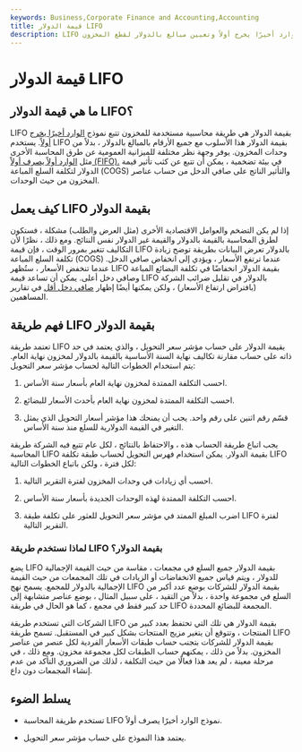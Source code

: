 ```yaml
---
keywords: Business,Corporate Finance and Accounting,Accounting
title: قيمة الدولار LIFO
description: LIFO بقيمة الدولار هي طريقة محاسبية مستخدمة للمخزون تتبع نموذج الوارد أخيرًا يخرج أولاً وتعيين مبالغ بالدولار لقطع المخزون.
---
```


# قيمة الدولار LIFO
## ما هي قيمة الدولار LIFO؟

LIFO بقيمة الدولار هي طريقة محاسبية مستخدمة للمخزون تتبع نموذج [الوارد أخيرًا يخرج أولاً](/lifo). يستخدم LIFO بقيمة الدولار هذا الأسلوب مع جميع الأرقام بالمبالغ بالدولار ، بدلاً من وحدات المخزون. يوفر وجهة نظر مختلفة للميزانية العمومية عن طرق المحاسبة الأخرى مثل [الوارد أولاً يصرف أولاً (FIFO).](/fifo) في بيئة تضخمية ، يمكن أن تتبع عن كثب تأثير قيمة الدولار لتكلفة السلع المباعة (COGS) والتأثير الناتج على صافي الدخل من حساب عناصر المخزون من حيث الوحدات.

## كيف يعمل LIFO بقيمة الدولار

إذا لم يكن التضخم والعوامل الاقتصادية الأخرى (مثل العرض والطلب) مشكلة ، فستكون لطرق المحاسبة بالقيمة بالدولار والقيمة غير الدولار نفس النتائج. ومع ذلك ، نظرًا لأن التكاليف تتغير بمرور الوقت ، فإن قيمة LIFO بالدولار تعرض البيانات بطريقة توضح زيادة تكلفة السلع المباعة (COGS) عندما ترتفع الأسعار ، ويؤدي إلى انخفاض صافي الدخل. عندما تنخفض الأسعار ، ستُظهر LIFO بقيمة الدولار انخفاضًا في تكلفة البضائع المباعة وصافي دخل أعلى. يمكن أن تساعد قيمة LIFO بالدولار في تقليل ضرائب الشركة (بافتراض ارتفاع الأسعار) ، ولكن يمكنها أيضًا إظهار [صافي دخل أقل](/netincome) في تقارير المساهمين.

## فهم طريقة LIFO بقيمة الدولار

تعتمد طريقة LIFO بقيمة الدولار على حساب مؤشر سعر التحويل ، والذي يعتمد في حد ذاته على حساب مقارنة تكاليف نهاية السنة الأساسية بالقيمة بالدولار لمخزون نهاية العام. يتم استخدام الخطوات التالية لحساب مؤشر سعر التحويل:

1. احسب التكلفة الممتدة لمخزون نهاية العام بأسعار سنة الأساس.

1. احسب التكلفة الممتدة لمخزون نهاية العام بأحدث الأسعار للبضائع.

1. قسّم رقم اثنين على رقم واحد. يجب أن يمنحك هذا مؤشر أسعار التحويل الذي يمثل التغير في القيمة الدولارية للسلع منذ سنة الأساس.

يجب اتباع طريقة الحساب هذه ، والاحتفاظ بالنتائج ، لكل عام تتبع فيه الشركة طريقة المحاسبة LIFO بقيمة الدولار. يمكن استخدام فهرس التحويل لحساب طبقة تكلفة LIFO لكل فترة ، ولكن باتباع الخطوات التالية:

1. احسب أي زيادات في وحدات المخزون لفترة التقرير التالية.

1. احسب التكلفة الممتدة لهذه الوحدات الجديدة بأسعار سنة الأساس.

1. اضرب المبلغ الممتد في مؤشر سعر التحويل للعثور على تكلفة طبقة LIFO لفترة التقرير التالية.

### لماذا نستخدم طريقة LIFO بقيمة الدولار؟

يضع LIFO بقيمة الدولار جميع السلع في مجمعات ، مقاسة من حيث القيمة الإجمالية للدولار ، ويتم قياس جميع الانخفاضات أو الزيادات في تلك المجمعات من حيث القيمة الإجمالية بالدولار للمجمع. يسمح نهج LIFO بقيمة الدولار للشركات بوضع عدد أكبر من السلع في مجموعة واحدة ، بدلاً من التقيد ، على سبيل المثال ، بوضع عناصر متشابهة إلى حد كبير فقط في مجمع ، كما هو الحال في طريقة LIFO المجمعة للبضائع المحددة.

الشركات التي تستخدم طريقة LIFO بقيمة الدولار هي تلك التي تحتفظ بعدد كبير من المنتجات ، وتتوقع أن يتغير مزيج المنتجات بشكل كبير في المستقبل. تسمح طريقة LIFO بقيمة الدولار للشركات بتجنب حساب طبقات الأسعار الفردية لكل عنصر من عناصر المخزون. بدلاً من ذلك ، يمكنهم حساب الطبقات لكل مجموعة مخزون. ومع ذلك ، في مرحلة معينة ، لم يعد هذا فعالًا من حيث التكلفة ، لذلك من الضروري التأكد من عدم إنشاء المجمعات دون داع.

## يسلط الضوء

- تستخدم طريقة المحاسبة LIFO نموذج الوارد أخيرًا يصرف أولاً.

- يعتمد هذا النموذج على حساب مؤشر سعر التحويل.

